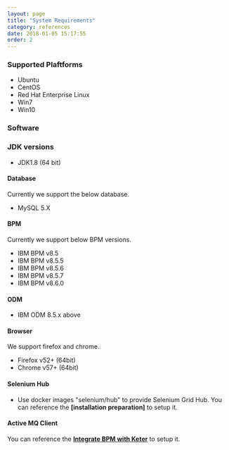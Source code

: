 ```yaml
---
layout: page
title: "System Requirements"
category: references
date: 2018-01-05 15:17:55
order: 2
---
```



### Supported Plaftforms

- Ubuntu
- CentOS
- Red Hat Enterprise Linux 
- Win7
- Win10

### Software

### JDK versions

- JDK1.8 (64 bit)

#### Database

Currently we support the below database.

- MySQL 5.X

#### BPM 

Currently we support below BPM versions.

* IBM BPM v8.5
* IBM BPM v8.5.5
* IBM BPM v8.5.6
* IBM BPM v8.5.7
* IBM BPM v8.6.0

#### ODM
- IBM ODM 8.5.x above

#### Browser
We support firefox and chrome.
* Firefox v52+ (64bit)
* Chrome  v57+ (64bit)

#### Selenium Hub

* Use docker images "selenium/hub" to provide Selenium Grid Hub.
You can reference the  **[installation preparation]** to setup it.
 
[link]: ../installation/installation-preparation.html

#### Active MQ Client
You can reference the **[Integrate BPM with Keter]** to setup it.

[Integrate BPM with Keter]: ../operation/operation-configure-def.html
